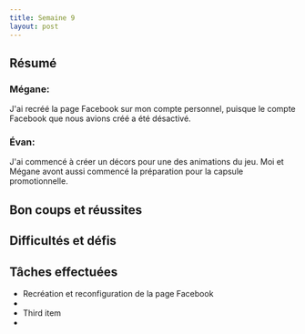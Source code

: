 ```yaml
---
title: Semaine 9
layout: post
---
```


## Résumé

### Mégane:

J'ai recréé la page Facebook sur mon compte personnel, puisque le compte Facebook que nous avions créé a été désactivé.

### Évan:

J'ai commencé à créer un décors pour une des animations du jeu. Moi et Mégane avont aussi commencé la préparation pour la capsule promotionnelle.

## Bon coups et réussites

## Difficultés et défis

## Tâches effectuées

- Recréation et reconfiguration de la page Facebook
- 
- Third item
- 
